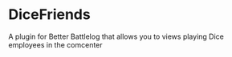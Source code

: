 DiceFriends
===========

A plugin for Better Battlelog that allows you to views playing Dice employees in the comcenter